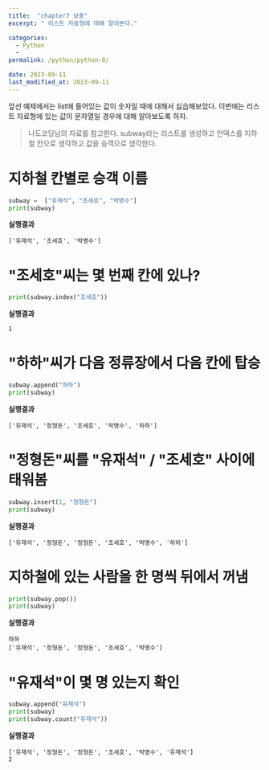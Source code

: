 ```yaml
---
title:  "chapter7 보충"
excerpt: " 리스트 자료형에 대해 알아본다."

categories:
  - Python
  - 
permalink: /python/python-8/

date: 2023-09-11
last_modified_at: 2023-09-11
---
```


앞선 예제에서는 list에 들어있는 값이 숫자일 때에 대해서 싫습해보았다.
이번에는 리스트 자료형에 있는 값이 문자열일 경우에 대해 알아보도록 하자.
> 나도코딩님의 자료를 참고한다.
> subway라는 리스트를 생성하고 인덱스를 지하철 칸으로 생각하고 값을 승객으로 생각한다.

# 지하철 칸별로 승객 이름
```python
subway =  ["유재석", "조세호", "박명수"]
print(subway)
```

**실행결과**
```
['유재석', '조세호', '박명수']
```

# "조세호"씨는 몇 번째 칸에 있나?
```python
print(subway.index("조세호"))

```

**실행결과**
```
1
```

# "하하"씨가 다음 정류장에서 다음 칸에 탑승
```python
subway.append("하하")
print(subway)
```

**실행결과**
```
['유재석', '정형돈', '조세호', '박명수', '하하']
```

# "정형돈"씨를 "유재석" / "조세호" 사이에 태워봄
```python
subway.insert(1, "정형돈")
print(subway)
```

**실행결과**
```
['유재석', '정형돈', '정형돈', '조세호', '박명수', '하하']
```

# 지하철에 있는 사람을 한 명씩 뒤에서 꺼냄
```python
print(subway.pop())
print(subway)
```

**실행결과**
```
하하
['유재석', '정형돈', '정형돈', '조세호', '박명수']
```

# "유재석"이 몇 명 있는지 확인
```python
subway.append("유재석")
print(subway)
print(subway.count("유재석"))
```

**실행결과**
```
['유재석', '정형돈', '정형돈', '조세호', '박명수', '유재석']
2
```

